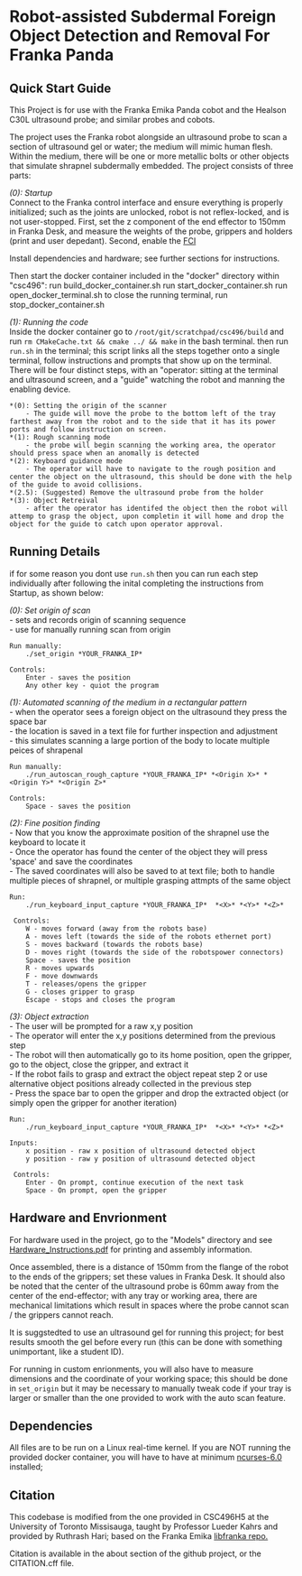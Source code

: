 # Robot-assisted Subdermal Foreign Object Detection and Removal For Franka Panda

## **Quick Start Guide**
This Project is for use with the Franka Emika Panda cobot and the Healson C30L ultrasound probe; and similar probes and cobots.

The project uses the Franka robot alongside an ultrasound probe to scan a section of ultrasound gel or water; the medium will mimic human flesh. Within the medium, there will be one or more metallic bolts or other objects that simulate shrapnel subdermally embedded. The project consists of three parts:

*(0): Startup*<br />
Connect to the Franka control interface and ensure everything is properly initialized; such as the joints are unlocked, robot is not reflex-locked, and is not user-stopped.
First, set the z component of the end effector to 150mm in Franka Desk, and measure the weights of the probe, grippers and holders (print and user depedant).
Second, enable the [FCI](https://frankaemika.github.io/docs/getting_started.html)


Install dependencies and hardware; see further sections for instructions.

Then start the docker container included in the "docker" directory within "csc496":
    run build_docker_container.sh
    run start_docker_container.sh
    run open_docker_terminal.sh
    to close the running terminal, run stop_docker_container.sh

*(1): Running the code*<br />
Inside the docker container go to `/root/git/scratchpad/csc496/build` and run `rm CMakeCache.txt && cmake ../ && make` in the bash terminal.
then run `run.sh` in the terminal; this script links all the steps together onto a single terminal, follow instructions and prompts that show up on the terminal.
    There will be four distinct steps, with an "operator: sitting at the terminal and ultrasound screen, and a "guide" watching the robot and manning the enabling device.

    *(0): Setting the origin of the scanner
        - The guide will move the probe to the bottom left of the tray farthest away from the robot and to the side that it has its power ports and follow instruction on screen.
    *(1): Rough scanning mode
        - the probe will begin scanning the working area, the operator should press space when an anomally is detected
    *(2): Keyboard guidance mode
        - The operator will have to navigate to the rough position and center the object on the ultrasound, this should be done with the help of the guide to avoid collisions.
    *(2.5): (Suggested) Remove the ultrasound probe from the holder      
    *(3): Object Retreival
        - after the operator has identifed the object then the robot will attemp to grasp the object, upon completin it will home and drop the object for the guide to catch upon operator approval. 



## **Running Details**
if for some reason you dont use `run.sh` then you can run each step individually after following the inital completing the instructions from Startup, as shown below:<br />

*(0): Set origin of scan*<br />
     - sets and records origin of scanning sequence<br />
     - use for manually running scan from origin<br />

    Run manually:
        ./set_origin *YOUR_FRANKA_IP* 

    Controls:
        Enter - saves the position
        Any other key - quiot the program

*(1): Automated scanning of the medium in a rectangular pattern*<br />
     - when the operator sees a foreign object on the ultrasound they press the space bar<br />
     - the location is saved in a text file for further inspection and adjustment<br />
     - this simulates scanning a large portion of the body to locate multiple peices of shrapenal<br />

    Run manually:
        ./run_autoscan_rough_capture *YOUR_FRANKA_IP* *<Origin X>* *<Origin Y>* *<Origin Z>*

    Controls:
        Space - saves the position

*(2): Fine position finding* <br />
     - Now that you know the approximate position of the shrapnel use the keyboard to locate it <br />
     - Once the operator has found the center of the object they will press 'space' and save the coordinates <br />
     - The saved coordinates will also be saved to at text file; both to handle multiple pieces of shrapnel, or multiple grasping attmpts of the same object <br />
    
    Run:
        ./run_keyboard_input_capture *YOUR_FRANKA_IP*  *<X>* *<Y>* *<Z>*

     Controls:
        W - moves forward (away from the robots base)
        A - moves left (towards the side of the robots ethernet port)
        S - moves backward (towards the robots base)
        D - moves right (towards the side of the robotspower connectors)
        Space - saves the position
        R - moves upwards
        F - move downwards
        T - releases/opens the gripper
        G - closes gripper to grasp
        Escape - stops and closes the program

*(3): Object extraction*<br />
     - The user will be prompted for a raw x,y position<br />
     - The operator will enter the x,y positions determined from the previous step<br />
     - The robot will then automatically go to its home position, open the gripper, go to the object, close the gripper, and extract it<br />
     - If the robot fails to grasp and extract the object repeat step 2 or use alternative object positions already collected in the previous step<br />
     - Press the space bar to open the gripper and drop the extracted object (or simply open the gripper for another iteration)<br />
  
    Run:
        ./run_keyboard_input_capture *YOUR_FRANKA_IP*  *<X>* *<Y>* *<Z>* 
        
    Inputs:
        x position - raw x position of ultrasound detected object
        y position - raw y position of ultrasound detected object

     Controls:
        Enter - On prompt, continue execution of the next task
        Space - On prompt, open the gripper

## **Hardware and Envrionment**
For hardware used in the project, go to the "Models" directory and see [Hardware_Instructions.pdf](https://github.com/alex-denisov-ca/Franka_SubdermalObjectDetectionRemoval/blob/main/Models/Hardware_Instructions.pdf) for printing and assembly information.

Once assembled, there is a distance of 150mm from the flange of the robot to the ends of the grippers; set these values in Franka Desk.
It should also be noted that the center of the ultrasound probe is 60mm away from the center of the end-effector; 
with any tray or working area, there are mechanical limitations which result in spaces where the probe cannot scan / the grippers cannot reach.

It is suggstedted to use an ultrasound gel for running this project; for best results smooth the gel before every run (this can be done with something unimportant, like a student ID).

For running in custom enrionments, you will also have to measure dimensions and the coordinate of your working space;
this should be done in `set_origin` but it may be necessary to manually tweak code if your tray is larger or smaller than the one provided to work with the auto scan feature.

## **Dependencies**
All files are to be run on a Linux real-time kernel.
If you are NOT running the provided docker container, you will have to have at minimum [ncurses-6.0](https://lists.gnu.org/archive/html/info-gnu/2015-08/msg00002.html) installed; 

## **Citation**
This codebase is modified from the one provided in CSC496H5 at the University of Toronto Missisauga, taught by Professor Lueder Kahrs and provided by Ruthrash Hari; based on the Franka Emika [libfranka repo.](https://github.com/frankaemika/libfranka)

Citation is available in the about section of the github project, or the CITATION.cff file.


